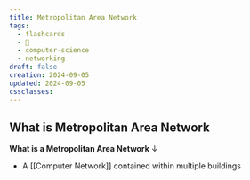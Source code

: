 ```yaml
---
title: Metropolitan Area Network
tags:
  - flashcards
  - 🌱
  - computer-science
  - networking
draft: false
creation: 2024-09-05
updated: 2024-09-05
cssclasses: 
---
```

## What is Metropolitan Area Network

**What is a Metropolitan Area Network**
↓
- A [[Computer Network]] contained within multiple buildings
<!--SR:!2024-12-31,15,290-->